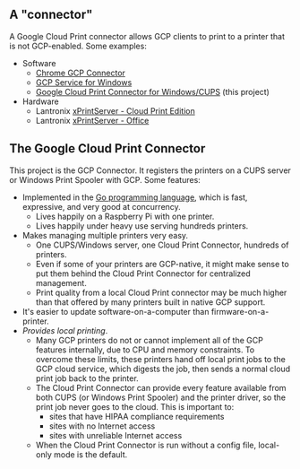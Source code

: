 ## A "connector"

A Google Cloud Print connector allows GCP clients to print to a printer that is not GCP-enabled. Some examples:

- Software
  - [Chrome GCP Connector](https://support.google.com/chrome/answer/1069693)
  - [GCP Service for Windows](https://support.google.com/a/answer/3179170)
  - [Google Cloud Print Connector for Windows/CUPS](https://github.com/google/cups-connector) (this project)
- Hardware
  - Lantronix [xPrintServer - Cloud Print Edition](http://www.lantronix.com/products/xprintserver-cloud-print/)
  - Lantronix [xPrintServer - Office](http://www.lantronix.com/products/xprintserver-office/)

## The Google Cloud Print Connector

This project is the GCP Connector. It registers the printers on a CUPS server or Windows Print Spooler with GCP. Some features:

- Implemented in the [Go programming language](https://en.wikipedia.org/wiki/Go_(programming_language)), which is fast, expressive, and very good at concurrency.
  - Lives happily on a Raspberry Pi with one printer.
  - Lives happily under heavy use serving hundreds printers.
- Makes managing multiple printers very easy.
  - One CUPS/Windows server, one Cloud Print Connector, hundreds of printers.
  - Even if some of your printers are GCP-native, it might make sense to put them behind the Cloud Print Connector for centralized management.
  - Print quality from a local Cloud Print connector may be much higher than that offered by many printers built in native GCP support.
- It's easier to update software-on-a-computer than firmware-on-a-printer.
- *Provides local printing*.
  - Many GCP printers do not or cannot implement all of the GCP features internally, due to CPU and memory constraints. To overcome these limits, these printers hand off local print jobs to the GCP cloud service, which digests the job, then sends a normal cloud print job back to the printer.
  - The Cloud Print Connector can provide every feature available from both CUPS (or Windows Print Spooler) and the printer driver, so the print job never goes to the cloud. This is important to:
    - sites that have HIPAA compliance requirements
    - sites with no Internet access
    - sites with unreliable Internet access
  - When the Cloud Print Connector is run without a config file, local-only mode is the default.